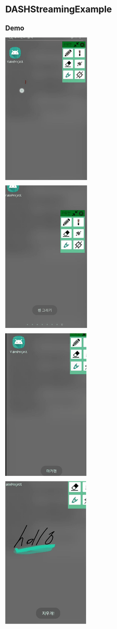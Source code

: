 # DASHStreamingExample

## Demo

![1](gif/레이저.gif)


![2](gif/펜.gif)


![3](gif/마커펜.gif)


![4](gif/지우개.gif)

